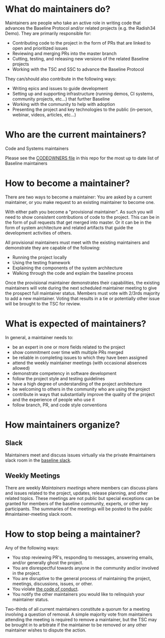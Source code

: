 # What do maintainers do?

Maintainers are people who take an active role in writing code that advances the Baseline Protocol and/or related projects (e.g. the Radish34 Demo). They are primarily responsible for:

- Contributing code to the project in the form of PRs that are linked to open and prioritized issues
- Reviewing and merging PRs into the master branch
- Cutting, testing, and releasing new versions of the related Baseline projects
- Working with the TSC and SSC to advance the Baseline Protocol

They can/should also contribute in the following ways:

- Writing epics and issues to guide development
- Setting up and supporting infrastructure (running demos, CI systems, community projects, etc...) that further Baseline
- Working with the community to help with adoption
- Presenting the project and key technologies to the public (in-person, webinar, videos, articles, etc...)

# Who are the current maintainers?

Code and Systems maintainers

Please see the [CODEOWNERS file](./.github/CODEOWNERS) in this repo for the most up to date list of Baseline maintainers

# How to become a maintainer?

There are two ways to become a maintainer: You are asked by a current maintainer, or you make request to an existing maintainer to become one.

With either path you become a "provisional maintainer". As such you will need to show consistent contributions of code to the project. This can be in the form of pull requests that get merged into master. Or it can be in the form of system architecture and related artifacts that guide the development activities of others.

All provisional maintainers must meet with the existing maintainers and demonstrate they are capable of the following:

- Running the project locally
- Using the testing framework
- Explaining the components of the system architecture
- Walking through the code and explain the baseline process

Once the provisional maintainer demonstrates their capabilities, the existing maintainers will vote during the next scheduled maintainer meeting to give the prospect full maintainer status. Members must vote with 2/3rds majority to add a new maintainer. Voting that results in a tie or potentially other issue will be brought to the TSC for review.

# What is expected of maintainers?

In general, a maintainer needs to:

- be an expert in one or more fields related to the project
- show commitment over time with multiple PRs merged
- be reliable in completing issues to which they have been assigned
- attend the weekly maintainer meetings (with occasional absences allowed)
- demonstrate competency in software development
- follow the project style and testing guidelines
- have a high degree of understanding of the project architecture
- be welcoming to others in the community who are using the project
- contribute in ways that substantially improve the quality of the project and the experience of people who use it
- follow branch, PR, and code style conventions

# How maintainers organize?

## Slack

Maintainers meet and discuss issues virtually via the private #maintainers slack room in the [baseline slack](https://ethereum-baseline.slack.com/).

## Weekly Meetings

There are weekly _Maintainers meetings_ where members can discuss plans and issues related to the project, updates, release planning, and other related topics. These meetings are not public but special exceptions can be granted for members of the baseline community, experts, or other key participants. The summaries of the meetings will be posted to the public #maintainer-meeting slack room.

# How to stop being a maintainer?

Any of the following ways:

- You stop reviewing PR's, responding to messages, answering emails, and/or generally ghost the project.
- You are disrespectful towards anyone in the community and/or involved in the project.
- You are disruptive to the general process of maintaining the project, meetings, discussions, issues, or other.
- You violate [the code of conduct](./CODE_OF_CONDUCT.md).
- You notify the other maintainers you would like to relinquish your maintainer status.

Two-thirds of all current maintainers constitute a quorum for a meeting involving a question of removal. A simple majority vote from maintainers attending the meeting is required to remove a maintainer, but the TSC may be brought in to arbitrate if the maintainer to be removed or any other maintainer wishes to dispute the action.
